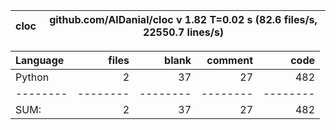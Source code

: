 cloc|github.com/AlDanial/cloc v 1.82  T=0.02 s (82.6 files/s, 22550.7 lines/s)
--- | ---

Language|files|blank|comment|code
:-------|-------:|-------:|-------:|-------:
Python|2|37|27|482
--------|--------|--------|--------|--------
SUM:|2|37|27|482
